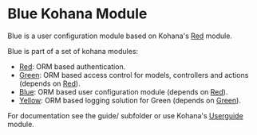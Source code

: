 # Blue Kohana Module

Blue is a user configuration module based on Kohana's [Red](https://github.com/davidstutz/kohana-red) module.

Blue is part of a set of kohana modules:
* [Red](https://github.com/davidstutz/kohana-red): ORM based authentication.
* [Green](https://github.com/davidstutz/kohana-green): ORM based access control for models, controllers and actions (depends on [Red](https://github.com/Phrax1337/kohana-red)).
* [Blue](https://github.com/davidstutz/kohana-blue): ORM based user configuration module (depends on [Red](https://github.com/Phrax1337/kohana-red)).
* [Yellow](https://github.com/davidstutz/kohana-yellow): ORM based logging solution for Green (depends on [Green](https://github.com/Phrax1337/kohana-green)).

For documentation see the guide/ subfolder or use Kohana's [Userguide](https://github.com/kohana/userguide) module.